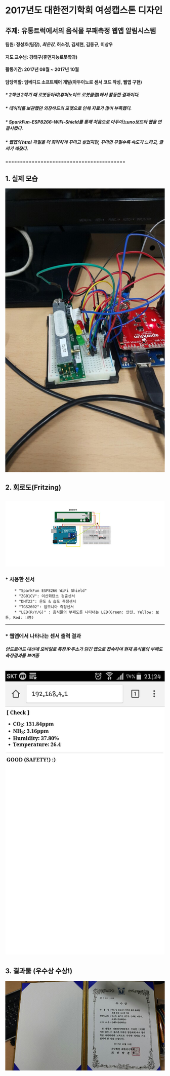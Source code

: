 # 2017년도 대한전기학회 여성캡스톤 디자인 #
## 주제: 유통트럭에서의 음식물 부패측정 웹앱 알림시스템 ##
#### 팀원: 정성호(팀장), ***최은강***, 허소정, 김세현, 김동규, 이상우 
#### 지도 교수님: 강태구(휴먼지능로봇학과)
#### 활동기간: 2017년 08월 ~ 2017년 10월
#### 담당역할: 임베디드 소프트웨어 개발(아두이노로 센서 코드 작성, 웹앱 구현)
##### * 2학년 2학기 때 로봇동아리(휴머노이드 로봇클럽)에서 활동한 결과이다.
##### * 데이터를 보관했던 외장하드의 포맷으로 인해 자료가 많이 부족했다.
##### * SparkFun-ESP8266-WiFi-Shield를 통해 처음으로 아두이노uno보드와 웹을 연결시켰다.
##### * 웹앱의 html 파일을 더 화려하게 꾸미고 싶었지만, 꾸미면 꾸밀수록 속도가 느리고, 글씨가 깨졌다.
=========================================
## 1. 실제 모습 ##

![KakaoTalk_20190326_002308406.jpg](./KakaoTalk_20190326_002308406.jpg)

## 2. 회로도(Fritzing) ##

![KakaoTalk_20190326_002308609.jpg](./KakaoTalk_20190326_002308609.jpg)
----------------------
### * 사용한 센서 ###
        * "SparkFun ESP8266 WiFi Shield"
        * "ZG01CV": 이산화탄소 검출센서
        * "DHT22": 온도 & 습도 측정센서
        * "TGS2602": 암모니아 측정센서
        * "LED(R/Y/G)" : 음식물의 부패도를 나타내는 LED(Green: 안전, Yellow: 보통, Red: 나쁨)
         
--------------------------------
### * 웹앱에서 나타나는 센서 출력 결과 ###
##### 안드로이드 대신에 모바일로 특정 IP주소가 담긴 앱으로 접속하여 현재 음식물의 부패도 측정결과를 보여줌
![KakaoTalk_20190326_002308792.jpg](./KakaoTalk_20190326_002308792.jpg)
========================================
## 3. 결과물 (우수상 수상!)
![KakaoTalk_20190326_002309209.jpg](./KakaoTalk_20190326_002309209.jpg)

